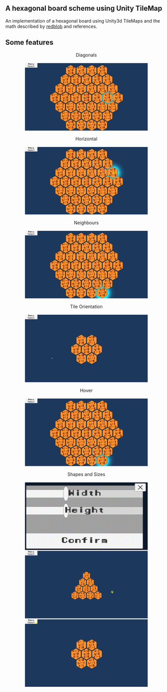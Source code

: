 ## A hexagonal board scheme using Unity TileMap 
 An implementation of a hexagonal board using Unity3d TileMaps and the math described by [redblob](https://www.redblobgames.com/grids/hexagons/) and references.
 
## Some features

<p align="center">
Diagonals
<br></br>
<img width="382" height="210" src="/Assets/Textures/Gifs/diagonals.gif">
</p>

<p align="center">
Horizontal
<br></br>
<img width="382" height="210" src="/Assets/Textures/Gifs/horizontal.gif">
</p>

<p align="center">
Neighbours
<br></br>
<img width="382" height="210" src="/Assets/Textures/Gifs/neighbours.gif">
</p>

<p align="center">
Tile Orientation
<br></br>
<img width="382" height="210" src="/Assets/Textures/Gifs/orientation.gif">
</p>

<p align="center">
Hover
<br></br>
<img width="382" height="210" src="/Assets/Textures/Gifs/Hover.gif">
</p>

<p align="center">
Shapes and Sizes
<br></br>
<img width="382" height="210" src="/Assets/Textures/Gifs/Sizes.GIF">
<img width="382" height="210" src="/Assets/Textures/Gifs/parallelogram.gif">
<img width="382" height="210" src="/Assets/Textures/Gifs/triangle.gif">
</p>

